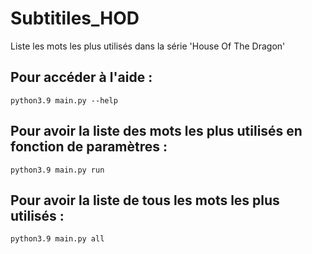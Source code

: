 # Subtitiles_HOD
Liste les mots les plus utilisés dans la série 'House Of The Dragon'

## Pour accéder à l'aide :
    python3.9 main.py --help

## Pour avoir la liste des mots les plus utilisés en fonction de paramètres :
    python3.9 main.py run

## Pour avoir la liste de tous les mots les plus utilisés :
    python3.9 main.py all

